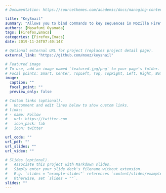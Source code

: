 ```yaml
---
# Documentation: https://sourcethemes.com/academic/docs/managing-content/

title: "KeySnail"
summary: "Allows you to bind commands to key sequences in Mozilla Firefox"
authors: [Masafumi Oyamada]
tags: [Firefox,Emacs]
categories: [Firefox,Emacs]
date: 2019-11-24T07:40:14Z

# Optional external URL for project (replaces project detail page).
external_link: "https://github.com/mooz/keysnail"

# Featured image
# To use, add an image named `featured.jpg/png` to your page's folder.
# Focal points: Smart, Center, TopLeft, Top, TopRight, Left, Right, BottomLeft, Bottom, BottomRight.
image:
  caption: ""
  focal_point: ""
  preview_only: false

# Custom links (optional).
#   Uncomment and edit lines below to show custom links.
# links:
# - name: Follow
#   url: https://twitter.com
#   icon_pack: fab
#   icon: twitter

url_code: ""
url_pdf: ""
url_slides: ""
url_video: ""

# Slides (optional).
#   Associate this project with Markdown slides.
#   Simply enter your slide deck's filename without extension.
#   E.g. `slides = "example-slides"` references `content/slides/example-slides.md`.
#   Otherwise, set `slides = ""`.
slides: ""
---
```

